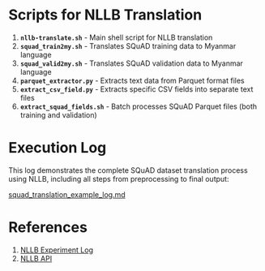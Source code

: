 # Scripts for NLLB Translation

1. **`nllb-translate.sh`** - Main shell script for NLLB translation
2. **`squad_train2my.sh`** - Translates SQuAD training data to Myanmar language
3. **`squad_valid2my.sh`** - Translates SQuAD validation data to Myanmar language
4. **`parquet_extractor.py`** - Extracts text data from Parquet format files  
5. **`extract_csv_field.py`** - Extracts specific CSV fields into separate text files  
6. **`extract_squad_fields.sh`** - Batch processes SQuAD Parquet files (both training and validation)  

# Execution Log

This log demonstrates the complete SQuAD dataset translation process using NLLB, including all steps from preprocessing to final output:

[squad_translation_example_log.md](https://github.com/ye-kyaw-thu/LU_Lab_Intern3_2025/blob/main/code_examples/NLLB_Translation/squad_translation_example_log.md)

# References

1. [NLLB Experiment Log](https://github.com/ye-kyaw-thu/error-overflow/blob/master/nllb-exp.md)
2. [NLLB API](https://github.com/winstxnhdw/nllb-api)  
